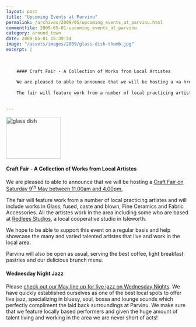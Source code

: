 ```yaml
---
layout: post
title: "Upcoming Events at Parvinu"
permalink: /archives/2009/05/upcoming_events_at_parvinu.html
commentfile: 2009-05-01-upcoming_events_at_parvinu
category: around_town
date: 2009-05-01 15:39:54
image: "/assets/images/2009/glass-dish-thumb.jpg"
excerpt: |
    
    
    
    #### Craft Fair - A Collection of Works from Local Artistes
    
    We are pleased to able to announce that we will be hosting a <a href="https://stmargarets.london/event/exhibition/200705142130">Craft Fair on Saturday 9<sup>th</sup> May between 11.00am and 4.00pm.</a>
    
    The fair will feature work from a number of local practicing artistes and will include works in Glass; fused, caste and blown, Fine Ceramics and Fabric Accessories. All the artistes work in the area including some who are based at <a href="http://www.redlees.org,">Redlees Studios</a> a local cooperative studio in Isleworth.
    

---
```


<a href="/assets/images/2009/glass-dish.jpg"><img src="/assets/images/2009/glass-dish-thumb.jpg" width="150" height="114" alt="glass dish" class="photo right" /></a>

#### Craft Fair - A Collection of Works from Local Artistes

We are pleased to able to announce that we will be hosting a [Craft Fair on Saturday 9<sup>th</sup> May between 11.00am and 4.00pm.](/event/exhibition/200705142130)

The fair will feature work from a number of local practicing artistes and will include works in Glass; fused, caste and blown, Fine Ceramics and Fabric Accessories. All the artistes work in the area including some who are based at [Redlees Studios](http://www.redlees.org), a local cooperative studio in Isleworth.

We hope to be able to support this event on a regular basis and help showcase the many and varied talented artistes that live and work in the local area.

Parvinu will also be open as usual, serving the best coffee, light breakfast pastries and our delicious brunch menu.

#### Wednesday Night Jazz

Please [check out our May line up for live jazz on Wednesday Nights](/directory/restaurant/200809111151). We have quickly established ourselves as one of the best local spots to offer live jazz, specializing in bluesy, soul, bossa and lounge sounds which perfectly compliment the laid back surroundings at Parvinu. We make sure that we feature locally based performers and given the huge amount of talent living and working in the area we are never short of acts!
